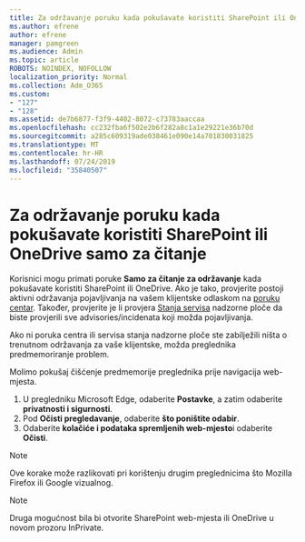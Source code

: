 ```yaml
---
title: Za održavanje poruku kada pokušavate koristiti SharePoint ili OneDrive samo za čitanje
ms.author: efrene
author: efrene
manager: pamgreen
ms.audience: Admin
ms.topic: article
ROBOTS: NOINDEX, NOFOLLOW
localization_priority: Normal
ms.collection: Adm_O365
ms.custom:
- "127"
- "128"
ms.assetid: de7b6877-f3f9-4402-8072-c73783aaccaa
ms.openlocfilehash: cc232fba6f502e2b6f282a8c1a1e29221e36b70d
ms.sourcegitcommit: a285c609319ade038461e090e14a701830031825
ms.translationtype: MT
ms.contentlocale: hr-HR
ms.lasthandoff: 07/24/2019
ms.locfileid: "35840507"
---
```

# <a name="read-only-for-maintenance-message-when-attempting-to-use-sharepoint-or-onedrive"></a>Za održavanje poruku kada pokušavate koristiti SharePoint ili OneDrive samo za čitanje

Korisnici mogu primati poruke **Samo za čitanje za održavanje** kada pokušavate koristiti SharePoint ili OneDrive.  Ako je tako, provjerite postoji aktivni održavanja pojavljivanja na vašem klijentske odlaskom na [poruku centar](https://portal.office.com/adminportal/home#/MessageCenter). Također, provjerite je li provjera [Stanja servisa](https://portal.office.com/adminportal/home#/servicehealth) nadzorne ploče da biste provjerili sve advisories/incidenata koji možda pojavljivanja.

Ako ni poruka centra ili servisa stanja nadzorne ploče ste zabilježili ništa o trenutnom održavanja za vaše klijentske, možda preglednika predmemoriranje problem.

Molimo pokušaj čišćenje predmemorije preglednika prije navigacija web-mjesta.

1. U pregledniku Microsoft Edge, odaberite **Postavke**, a zatim odaberite **privatnosti i sigurnosti**.
2. Pod **Očisti pregledavanje**, odaberite **što poništite odabir**.
3. Odaberite **kolačiće i podataka spremljenih web-mjesto**i odaberite **Očisti**.

>[!Note] 
> Ove korake može razlikovati pri korištenju drugim preglednicima što Mozilla Firefox ili Google vizualnog.

>[!Note] 
> Druga mogućnost bila bi otvorite SharePoint web-mjesta ili OneDrive u novom prozoru InPrivate.